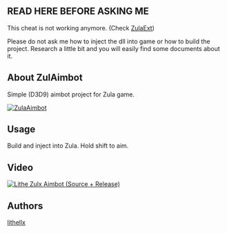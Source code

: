 ## READ HERE BEFORE ASKING ME
This cheat is not working anymore. (Check [ZulaExt](https://github.com/lithellx/zulaext))

Please do not ask me how to inject the dll into game or how to build the project. Research a little bit and you will easily find some documents about it.

## About ZulAimbot
Simple (D3D9) aimbot project for Zula game.

[![ZulaAimbot](https://img.shields.io/github/downloads/lithellx/zulaimbot/total?style=for-the-badge&label=ZulaAimbot%20Downloads&color=red)]()

## Usage
Build and inject into Zula. Hold shift to aim.

## Video
[![Lithe Zulx Aimbot (Source + Release)](https://img.youtube.com/vi/u8v8cPkGhDQ/0.jpg)](https://www.youtube.com/watch?v=u8v8cPkGhDQ)

## Authors
[lithellx](https://github.com/lithellx)

